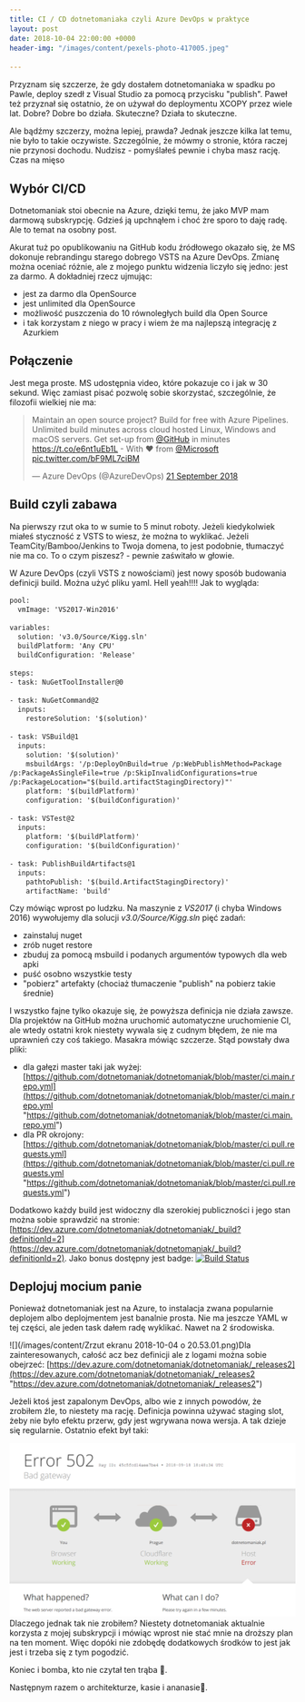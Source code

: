 ```yaml
---
title: CI / CD dotnetomaniaka czyli Azure DevOps w praktyce
layout: post
date: 2018-10-04 22:00:00 +0000
header-img: "/images/content/pexels-photo-417005.jpeg"

---
```

Przyznam się szczerze, że gdy dostałem dotnetomaniaka w spadku po Pawle, deploy szedł z Visual Studio za pomocą przycisku "publish". Paweł też przyznał się ostatnio, że on używał do deploymentu XCOPY przez wiele lat. Dobre? Dobre bo działa. Skuteczne? Działa to skuteczne.

Ale bądźmy szczerzy, można lepiej, prawda? Jednak jeszcze kilka lat temu, nie było to takie oczywiste. Szczególnie, że mówmy o stronie, która  raczej nie przynosi dochodu. Nudzisz - pomyślałeś pewnie i chyba masz rację. Czas na mięso

## Wybór CI/CD

Dotnetomaniak stoi obecnie na Azure, dzięki temu, że jako MVP mam darmową subskrypcję. Gdzieś ją upchnąłem i choć żre sporo to daję radę. Ale to temat na osobny post.

Akurat tuż po opublikowaniu na GitHub kodu źródłowego okazało się, że MS dokonuje rebrandingu starego dobrego VSTS na Azure DevOps. Zmianę można oceniać różnie, ale z mojego punktu widzenia liczyło się jedno: jest za darmo. A dokładniej rzecz ujmując:

* jest za darmo dla OpenSource
* jest unlimited dla OpenSource
* możliwość puszczenia do 10 równoległych build dla Open Source
* i tak korzystam z niego w pracy i wiem że ma najlepszą integrację z Azurkiem

## Połączenie

Jest mega proste. MS udostępnia video, które pokazuje co i jak w 30 sekund. Więc zamiast pisać pozwolę sobie skorzystać, szczególnie, że filozofii wielkiej nie ma:

<blockquote class="twitter-tweet" data-lang="en-gb"><p lang="en" dir="ltr">Maintain an open source project? Build for free with Azure Pipelines. Unlimited build minutes across cloud hosted Linux, Windows and macOS servers. Get set-up from <a href="https://twitter.com/github?ref_src=twsrc%5Etfw">@GitHub</a> in minutes <a href="https://t.co/e6nt1uEb1L">https://t.co/e6nt1uEb1L</a> - With ❤ from <a href="https://twitter.com/Microsoft?ref_src=twsrc%5Etfw">@Microsoft</a> <a href="https://t.co/bF9ML7ciBM">pic.twitter.com/bF9ML7ciBM</a></p>— Azure DevOps (@AzureDevOps) <a href="https://twitter.com/AzureDevOps/status/1043160416396951552?ref_src=twsrc%5Etfw">21 September 2018</a></blockquote>
<script async src="https://platform.twitter.com/widgets.js" charset="utf-8"></script>

## Build czyli zabawa

Na pierwszy rzut oka to w sumie to 5 minut roboty. Jeżeli kiedykolwiek miałeś styczność z VSTS to wiesz, że można to wyklikać. Jeżeli TeamCity/Bamboo/Jenkins to Twoja domena, to jest podobnie, tłumaczyć nie ma co. To o czym piszesz? - pewnie zaświtało w głowie.

W Azure DevOps (czyli VSTS z nowościami) jest nowy sposób budowania definicji build. Można użyć pliku yaml. Hell yeah!!!! Jak to wygląda:

    pool:
      vmImage: 'VS2017-Win2016'
    
    variables:
      solution: 'v3.0/Source/Kigg.sln'
      buildPlatform: 'Any CPU'
      buildConfiguration: 'Release'
    
    steps:
    - task: NuGetToolInstaller@0
    
    - task: NuGetCommand@2
      inputs:
        restoreSolution: '$(solution)'
    
    - task: VSBuild@1
      inputs:
        solution: '$(solution)'
        msbuildArgs: '/p:DeployOnBuild=true /p:WebPublishMethod=Package /p:PackageAsSingleFile=true /p:SkipInvalidConfigurations=true /p:PackageLocation="$(build.artifactStagingDirectory)"'
        platform: '$(buildPlatform)'
        configuration: '$(buildConfiguration)'
    
    - task: VSTest@2
      inputs:
        platform: '$(buildPlatform)'
        configuration: '$(buildConfiguration)'
    
    - task: PublishBuildArtifacts@1
      inputs:
        pathtoPublish: '$(build.ArtifactStagingDirectory)' 
        artifactName: 'build'

Czy mówiąc wprost po ludzku. Na maszynie z _VS2017_ (i chyba Windows 2016) wywołujemy dla solucji _v3.0/Source/Kigg.sln_ pięć zadań:

* zainstaluj nuget
* zrób nuget restore
* zbuduj za pomocą msbuild i podanych argumentów typowych dla web apki
* puść osobno wszystkie testy
* "pobierz" artefakty (chociaż tłumaczenie "publish" na pobierz takie średnie)

I wszystko fajne tylko okazuje się, że powyższa definicja nie działa zawsze. Dla projektów na GitHub można uruchomić automatyczne uruchomienie CI, ale wtedy ostatni krok niestety wywala się z cudnym błędem, że nie ma uprawnień czy coś takiego. Masakra mówiąc szczerze. Stąd powstały dwa pliki:

* dla gałęzi master taki jak wyżej: [https://github.com/dotnetomaniak/dotnetomaniak/blob/master/ci.main.repo.yml](https://github.com/dotnetomaniak/dotnetomaniak/blob/master/ci.main.repo.yml "https://github.com/dotnetomaniak/dotnetomaniak/blob/master/ci.main.repo.yml")
* dla PR okrojony: [https://github.com/dotnetomaniak/dotnetomaniak/blob/master/ci.pull.requests.yml](https://github.com/dotnetomaniak/dotnetomaniak/blob/master/ci.pull.requests.yml "https://github.com/dotnetomaniak/dotnetomaniak/blob/master/ci.pull.requests.yml")

Dodatkowo każdy build jest widoczny dla szerokiej publiczności i jego stan można sobie sprawdzić na stronie: [https://dev.azure.com/dotnetomaniak/dotnetomaniak/_build?definitionId=2](https://dev.azure.com/dotnetomaniak/dotnetomaniak/_build?definitionId=2). Jako bonus dostępny jest badge: [![Build Status](https://dev.azure.com/dotnetomaniak/dotnetomaniak/_apis/build/status/dotnetomaniak.main.repo)](https://dev.azure.com/dotnetomaniak/dotnetomaniak/_build/latest?definitionId=2)

## Deplojuj mocium panie

Ponieważ dotnetomaniak jest na Azure, to instalacja zwana popularnie deplojem albo deplojmentem jest banalnie prosta. Nie ma jeszcze YAML w tej części, ale jeden task dałem radę wyklikać. Nawet na 2 środowiska.

![](/images/content/Zrzut ekranu 2018-10-04 o 20.53.01.png)Dla zainteresowanych, całość acz bez definicji ale z logami można sobie obejrzeć: [https://dev.azure.com/dotnetomaniak/dotnetomaniak/_releases2](https://dev.azure.com/dotnetomaniak/dotnetomaniak/_releases2 "https://dev.azure.com/dotnetomaniak/dotnetomaniak/_releases2")

Jeżeli ktoś jest zapalonym DevOps, albo wie z innych powodów, że zrobiłem źle, to niestety ma rację. Definicja powinna używać staging slot, żeby nie było efektu przerw, gdy jest wgrywana nowa wersja. A tak dzieje się regularnie. Ostatnio efekt był taki:

![](/images/content/41903743_10156684283323555_1620628238957019136_o.png)Dlaczego jednak tak nie zrobiłem? Niestety dotnetomaniak aktualnie korzysta z mojej subskrypcji i mówiąc wprost nie stać mnie na droższy plan na ten moment. Więc dopóki nie zdobędę dodatkowych środków to jest jak jest i trzeba się z tym pogodzić.

Koniec i bomba, kto nie czytał ten trąba 🎺. 

Następnym razem o architekturze, kasie i ananasie🍍.